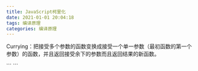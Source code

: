 ```yaml
---
title: JavaScript柯里化
date: 2021-01-01 20:04:18
tags: 编译原理
categories: 编译原理
---
```


<p>Currying：把接受多个参数的函数变换成接受一个单一参数（最初函数的第一个参数）的函数，并且返回接受余下的参数而且返回结果的新函数。</p>
```
```

